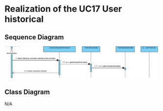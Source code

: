 # Realization of the UC17 User historical

##	Sequence Diagram

![SD_UC17.png](SD_UC17.png)

##	Class Diagram

N/A
